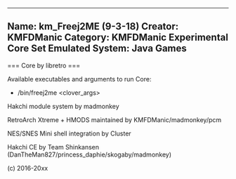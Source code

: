 -----------------------
Name: km_Freej2ME (9-3-18)
Creator: KMFDManic
Category: KMFDManic Experimental Core Set
Emulated System: Java Games
-----------------------
=== Core by libretro ===

Available executables and arguments to run Core:
- /bin/freej2me <rom> <clover_args>

Hakchi module system by madmonkey

RetroArch Xtreme + HMODS maintained by KMFDManic/madmonkey/pcm

NES/SNES Mini shell integration by Cluster

Hakchi CE by Team Shinkansen (DanTheMan827/princess_daphie/skogaby/madmonkey)

(c) 2016-20xx
